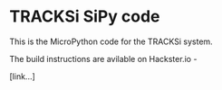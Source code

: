 # TRACKSi SiPy code
This is the MicroPython code for the TRACKSi system.

The build instructions are avilable on Hackster.io -

[link...]
